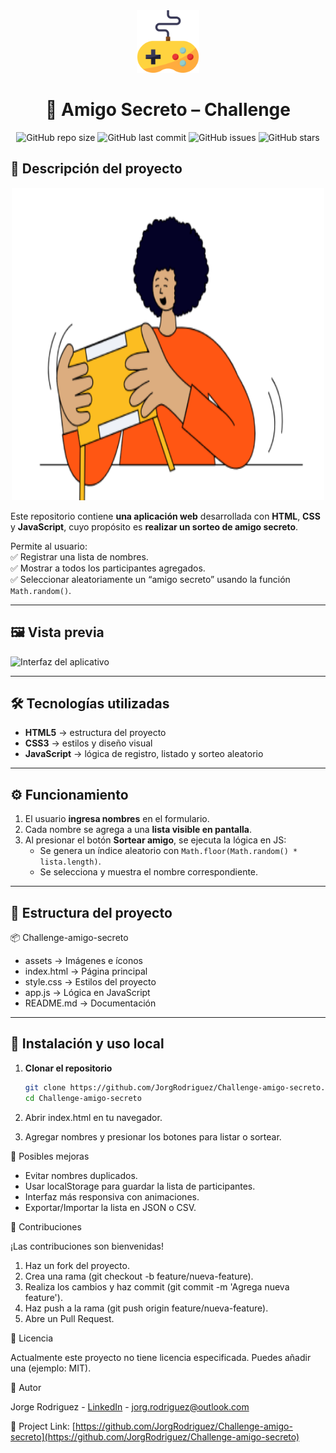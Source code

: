 <div align="center">
   <a href="https://github.com/JorgRodriguez/Challenge-amigo-secreto">
    <img src="assets/palanca-de-mando.png" alt="Logo" width="100" height="100">
   </a>

   # 🎁 Amigo Secreto – Challenge

   ![GitHub repo size](https://img.shields.io/github/repo-size/JorgRodriguez/Challenge-amigo-secreto)
   ![GitHub last commit](https://img.shields.io/github/last-commit/JorgRodriguez/Challenge-amigo-secreto)
   ![GitHub issues](https://img.shields.io/github/issues/JorgRodriguez/Challenge-amigo-secreto)
   ![GitHub stars](https://img.shields.io/github/stars/JorgRodriguez/Challenge-amigo-secreto?style=social)
</div>

## 📖 Descripción del proyecto
<div align="center">
   <a href="https://github.com/JorgRodriguez/Challenge-amigo-secreto">
    <img src="assets/amigo-secreto.png" alt="Logo" width="500" height="500">
   </a>
</div>

Este repositorio contiene **una aplicación web** desarrollada con **HTML**, **CSS** y **JavaScript**, cuyo propósito es **realizar un sorteo de amigo secreto**.  

Permite al usuario:  
✅ Registrar una lista de nombres.  
✅ Mostrar a todos los participantes agregados.  
✅ Seleccionar aleatoriamente un “amigo secreto” usando la función `Math.random()`.  

---

## 🖼 Vista previa  
![Interfaz del aplicativo](assets/screenshot.png)  

---

## 🛠 Tecnologías utilizadas  
- **HTML5** → estructura del proyecto  
- **CSS3** → estilos y diseño visual  
- **JavaScript** → lógica de registro, listado y sorteo aleatorio  

---

## ⚙️ Funcionamiento  
1. El usuario **ingresa nombres** en el formulario.  
2. Cada nombre se agrega a una **lista visible en pantalla**.  
3. Al presionar el botón **Sortear amigo**, se ejecuta la lógica en JS:  
   - Se genera un índice aleatorio con `Math.floor(Math.random() * lista.length)`.  
   - Se selecciona y muestra el nombre correspondiente.  

---

## 📂 Estructura del proyecto
📦 Challenge-amigo-secreto
   - assets → Imágenes e íconos
   - index.html → Página principal
   - style.css → Estilos del proyecto
   - app.js → Lógica en JavaScript
   - README.md → Documentación

---

## 🚀 Instalación y uso local  

1. **Clonar el repositorio**  
   ```bash
   git clone https://github.com/JorgRodriguez/Challenge-amigo-secreto.git
   cd Challenge-amigo-secreto

2. Abrir index.html en tu navegador.

3. Agregar nombres y presionar los botones para listar o sortear.

📌 Posibles mejoras

* Evitar nombres duplicados.
* Usar localStorage para guardar la lista de participantes.
* Interfaz más responsiva con animaciones.
* Exportar/Importar la lista en JSON o CSV.

🤝 Contribuciones

¡Las contribuciones son bienvenidas!

1. Haz un fork del proyecto.
2. Crea una rama (git checkout -b feature/nueva-feature).
3. Realiza los cambios y haz commit (git commit -m 'Agrega nueva feature').
4. Haz push a la rama (git push origin feature/nueva-feature).
5. Abre un Pull Request.

📄 Licencia

Actualmente este proyecto no tiene licencia especificada. Puedes añadir una (ejemplo: MIT).

👤 Autor

Jorge Rodriguez - [LinkedIn](https://www.linkedin.com/in/jorg-rodriguez/) - jorg.rodriguez@outlook.com

🔗 Project Link: [https://github.com/JorgRodriguez/Challenge-amigo-secreto](https://github.com/JorgRodriguez/Challenge-amigo-secreto)
